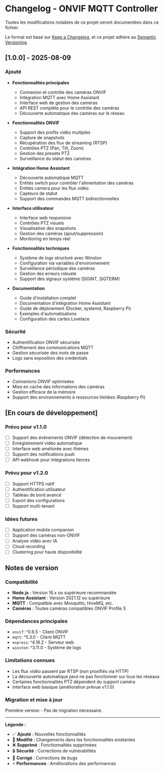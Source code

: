 # Changelog - ONVIF MQTT Controller

Toutes les modifications notables de ce projet seront documentées dans ce fichier.

Le format est basé sur [Keep a Changelog](https://keepachangelog.com/fr/1.0.0/),
et ce projet adhère au [Semantic Versioning](https://semver.org/spec/v2.0.0.html).

## [1.0.0] - 2025-08-09

### Ajouté
- **Fonctionnalités principales**
  - Connexion et contrôle des caméras ONVIF
  - Intégration MQTT avec Home Assistant
  - Interface web de gestion des caméras
  - API REST complète pour le contrôle des caméras
  - Découverte automatique des caméras sur le réseau

- **Fonctionnalités ONVIF**
  - Support des profils vidéo multiples
  - Capture de snapshots
  - Récupération des flux de streaming (RTSP)
  - Contrôles PTZ (Pan, Tilt, Zoom)
  - Gestion des presets PTZ
  - Surveillance du statut des caméras

- **Intégration Home Assistant**
  - Découverte automatique MQTT
  - Entités switch pour contrôler l'alimentation des caméras
  - Entités camera pour les flux vidéo
  - Capteurs de statut
  - Support des commandes MQTT bidirectionnelles

- **Interface utilisateur**
  - Interface web responsive
  - Contrôles PTZ visuels
  - Visualisation des snapshots
  - Gestion des caméras (ajout/suppression)
  - Monitoring en temps réel

- **Fonctionnalités techniques**
  - Système de logs structuré avec Winston
  - Configuration via variables d'environnement
  - Surveillance périodique des caméras
  - Gestion des erreurs robuste
  - Support des signaux système (SIGINT, SIGTERM)

- **Documentation**
  - Guide d'installation complet
  - Documentation d'intégration Home Assistant
  - Guide de déploiement (Docker, systemd, Raspberry Pi)
  - Exemples d'automatisations
  - Configuration des cartes Lovelace

### Sécurité
- Authentification ONVIF sécurisée
- Chiffrement des communications MQTT
- Gestion sécurisée des mots de passe
- Logs sans exposition des credentials

### Performances
- Connexions ONVIF optimisées
- Mise en cache des informations des caméras
- Gestion efficace de la mémoire
- Support des environnements à ressources limitées (Raspberry Pi)

## [En cours de développement]

### Prévu pour v1.1.0
- [ ] Support des événements ONVIF (détection de mouvement)
- [ ] Enregistrement vidéo automatique
- [ ] Interface web améliorée avec thèmes
- [ ] Support des notifications push
- [ ] API webhook pour intégrations tierces

### Prévu pour v1.2.0
- [ ] Support HTTPS natif
- [ ] Authentification utilisateur
- [ ] Tableau de bord avancé
- [ ] Export des configurations
- [ ] Support multi-tenant

### Idées futures
- [ ] Application mobile companion
- [ ] Support des caméras non-ONVIF
- [ ] Analyse vidéo avec IA
- [ ] Cloud recording
- [ ] Clustering pour haute disponibilité

## Notes de version

### Compatibilité
- **Node.js** : Version 16.x ou supérieure recommandée
- **Home Assistant** : Version 2021.12 ou supérieure
- **MQTT** : Compatible avec Mosquitto, HiveMQ, etc.
- **Caméras** : Toutes caméras compatibles ONVIF Profile S

### Dépendances principales
- `onvif`: ^0.6.5 - Client ONVIF
- `mqtt`: ^5.3.0 - Client MQTT
- `express`: ^4.18.2 - Serveur web
- `winston`: ^3.11.0 - Système de logs

### Limitations connues
- Les flux vidéo passent par RTSP (non proxifiés via HTTP)
- La découverte automatique peut ne pas fonctionner sur tous les réseaux
- Certaines fonctionnalités PTZ dépendent du support caméra
- Interface web basique (amélioration prévue v1.1.0)

### Migration et mise à jour
Première version - Pas de migration nécessaire.

---

**Légende :**
- ✅ **Ajouté** : Nouvelles fonctionnalités
- 🔧 **Modifié** : Changements dans les fonctionnalités existantes  
- ❌ **Supprimé** : Fonctionnalités supprimées
- 🔒 **Sécurité** : Corrections de vulnérabilités
- 🐛 **Corrigé** : Corrections de bugs
- ⚡ **Performances** : Améliorations des performances

